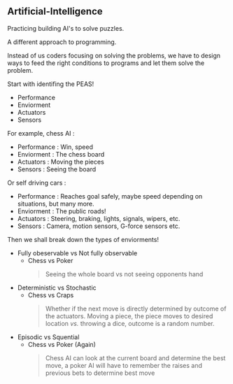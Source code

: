 ## Artificial-Intelligence
Practicing building AI's to solve puzzles.

A different approach to programming.

Instead of us coders focusing on solving the problems,
we have to design ways to feed the right conditions to programs and let them solve the problem.

Start with identifing the PEAS!
- Performance 
- Enviorment 
- Actuators  
- Sensors 

For example, chess AI : 
- Performance : Win, speed
- Enviorment : The chess board
- Actuators : Moving the pieces
- Sensors : Seeing the board

Or self driving cars : 
- Performance : Reaches goal safely, maybe speed depending on situations, but many more. 
- Enviorment : The public roads! 
- Actuators : Steering, braking, lights, signals, wipers, etc. 
- Sensors : Camera, motion sensors, G-force sensors etc. 

Then we shall break down the types of enviorments!
- Fully obeservable vs Not fully observable
  - Chess vs Poker 
    > Seeing the whole board vs not seeing opponents hand
- Deterministic vs Stochastic
  - Chess vs Craps
    > Whether if the next move is directly determined by outcome of the actuators. 
    > Moving a piece, the piece moves to desired location *vs.* throwing a dice, outcome is a random number.
- Episodic vs Squential
  - Chess vs Poker (Again)
    > Chess AI can look at the current board and determine the best move, a poker AI will have to remember the raises and previous bets to determine best move
